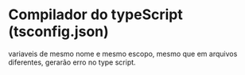 # Compilador do typeScript (tsconfig.json)

variaveis de mesmo nome e mesmo escopo, mesmo que em arquivos diferentes, gerarão erro no type script.